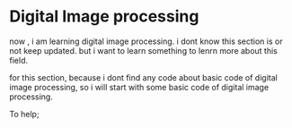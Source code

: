 
# Digital Image processing

now , i am learning digital image processing.
i dont know this section is or not keep updated.
but i want to learn something to lenrn more about this field.


for this section, because i dont find any code about basic code of digital image processing, so i will start with some basic code of digital image processing.

To help;

